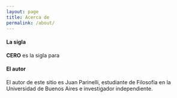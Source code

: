 ```yaml
---
layout: page
title: Acerca de
permalink: /about/
---
```


#### La sigla

**CERO** es la sigla para

#### El autor

El autor de este sitio es Juan Parinelli, estudiante de Filosofía en la Universidad de Buenos Aires e investigador independiente. 
